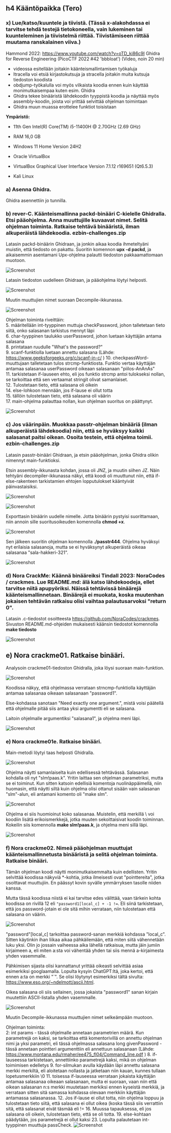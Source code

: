 ## h4 Kääntöpaikka (Tero)

### x) Lue/katso/kuuntele ja tiivistä. (Tässä x-alakohdassa ei tarvitse tehdä testejä tietokoneella, vain lukeminen tai kuunteleminen ja tiivistelmä riittää. Tiivistämiseen riittää muutama ranskalainen viiva.)

Hammond 2022: https://www.youtube.com/watch?v=oTD_ki86c9I Ghidra for Reverse Engineering (PicoCTF 2022 #42 'bbbloat') (Video, noin 20 min)
- videossa esitellään joitakin käänteismallintamisen työkaluja
- ltracella voi etsiä kirjastokutsuja ja stracella joitakin muita kutsuja tiedoston koodista
- obdjump-työkalulla voi myös vilkaista koodia ennen kuin käyttää monimutkaisempaa kuten esim. Ghidra
- Ghidra tekee binääristä lähdekoodin tyyppistä koodia ja näyttää myös assembly-koodin, joista voi yrittää selvittää ohjelman toimintaan
- Ghidra muun muassa erottelee funktiot toisistaan 


__Ympäristö:__
- 11th Gen Intel(R) Core(TM) i5-11400H @ 2.70GHz (2.69 GHz)
- RAM 16,0 GB
- Windows 11 Home Version 24H2

- Oracle VirtualBox
- VirtualBox Graphical User Interface Version 7.1.12 r169651 (Qt6.5.3)

- Kali Linux 

### a) Asenna Ghidra.
Ghidra asennettiin jo tunnilla.

### b) rever-C. Käänteismallinna packd-binääri C-kielelle Ghidralla. Etsi pääohjelma. Anna muuttujille kuvaavat nimet. Selitä ohjelman toiminta. Ratkaise tehtävä binääristä, ilman alkuperäistä lähdekoodia. ezbin-challenges.zip

Latasin packd-binäärin Ghidraan, ja jonkin aikaa koodia ihmeteltyäni muistin, että tiedosto on pakattu. Suoritin komennon __upx -d packd__, ja aikaisemmin asentamani Upx-ohjelma palautti tiedoston pakkaamattomaan muotoon.

![Screenshot](h4_unpackd.png)

Latasin tiedoston uudelleen Ghidraan, ja pääohjelma löytyi helposti.

![Screenshot](h4_alkup.png)

Muutin muuttujien nimet suoraan Decompile-ikkunassa.

![Screenshot](packd_rn.png)

Ohjelman toiminta riveittäin:  
5. määritellään int-tyyppinen muttuja checkPassword, johon talletetaan tieto siitä, onko salasanan tarkistus mennyt läpi  
6. char-tyyppinen taulukko userPassword, johon luetaan käyttäjän antama salasana  
8. printataan ruudulle "What's the password?"  
9. scanf-funktiolla luetaan annettu salasana  (Lähde: 
https://www.geeksforgeeks.org/c/scanf-in-c/ )
10. checkpassWord-muuttujaan talletetaan tulos strcmp-funktiosta. Funktio vertaa käyttäjän antamaa salasanaa userPassword oikeaan salasanaan "piilos-AnAnAs"  
11. tarkistetaan if-lauseen ehto, eli jos funktio strcmp antoi tulokseksi nollan, se tarkoittaa että sen vertaamat stringit olivat samanlaiset.   
12. Tulostetaan tieto, että salasana oli oikein  
14. else-lohkoon mennään, jos if-lause ei ollut totta  
15. tällöin tulostetaan tieto, että salasana oli väärin  
17. main-ohjelma palauttaa nollan, kun ohjelman suoritus on päättynyt.  

![Screenshot](packd_rn2.png)

### c) Jos väärinpäin. Muokkaa passtr-ohjelman binääriä (ilman alkuperäistä lähdekoodia) niin, että se hyväksyy kaikki salasanat paitsi oikean. Osoita testein, että ohjelma toimii. ezbin-challenges.zip

Latasin passtr-binääri Ghidraan, ja etsin pääohjelman, jonka Ghidra olikin nimennyt main-funktioksi. 

Etsin assembly-ikkunasta kohdan, jossa oli JNZ, ja muutin siihen JZ. Näin tehtyäni decompiler-ikkunassa näkyi, että koodi oli muuttunut niin, että if-else-rakenteen tarkistamien ehtojen lopputulokset kääntyivät päinvastaisiksi.

![Screenshot](h4jnz.png)


![Screenshot](h4jz.png)


Exporttasin binäärin uudelle nimelle. Jotta binäärin pystyisi suorittamaan, niin annoin sille suoritusoikeuden komennolla __chmod +x__.

![Screenshot](h4_export.png)

Sen jälkeen suoritin ohjelman komennolla __./passtr444__. Ohjelma hyväksyi nyt erilaisia salasanoja, mutta se ei hyväksynyt alkuperäistä oikeaa salasanaa "sala-hakkeri-321".

![Screenshot](h4_nobonus.png)

### d) Nora CrackMe: Käännä binääreiksi Tindall 2023: NoraCodes / crackmes. Lue README.md: älä katso lähdekoodeja, ellet tarvitse niitä apupyöriksi. Näissä tehtävissä binäärejä käänteismallinnetaan. Binäärejä ei muokata, koska muutenhan jokaisen tehtävän ratkaisu olisi vaihtaa palautusarvoksi "return 0".

Latasin .c-tiedostot osoitteesta https://github.com/NoraCodes/crackmes. Sivuston README.md-ohjeiden mukaisesti käänsin tiedostot komennolla __make tiedosto__

![Screenshot](h4_make.png)

## e) Nora crackme01. Ratkaise binääri.

Analysoin crackme01-tiedoston Ghidralla, joka löysi suoraan main-funktion.

![Screenshot](h4_c01.png)

Koodissa näkyy, että ohjelmassa verrataan strncmp-funktiolla käyttäjän antamaa salasanaa oikeaan salasanaan "password1". 

Else-kohdassa sanotaan "Need exactly one argument.", mistä voisi päätellä että ohjelmalle pitää siis antaa yksi argumentti eli se salasana.

Laitoin ohjelmalle argumentiksi "salasana1", ja ohjelma meni läpi.

![Screenshot](h4_c01ok.png)

### e) Nora crackme01e. Ratkaise binääri.

Main-metodi löytyi taas helposti Ghidralla. 

![Screenshot](h4_comp.png)

Ohjelma näytti samanlaiselta kuin edellisessä tehtävässä. Salasanan kohdalla oli nyt "slm!paas.k". Yritin laittaa sen ohjelman parametriksi, mutta se ei toiminut. Kun sitten katsoin edellisiä komentoja nuolinäppäimellä, niin huomasin, että näytti siltä kuin ohjelma olisi ottanut sisään vain salasanan "slm"-alun, eli antamani komento oli "make slm".

![Screenshot](h4_c1eslm.png)

Ohjelma ei siis huomioinut koko salasanaa. Muistelin, että merkillä \ voi koodiin lisätä erikoismerkkejä, jotka muuten sekoittaisivat koodin toiminnan. Kokeilin siis komennolla __make slm\!paas.k__, ja ohjelma meni sillä läpi.

![Screenshot](h4_c1eslmok.png)



### f) Nora crackme02. Nimeä pääohjelman muuttujat käänteismallinnetusta binääristä ja selitä ohjelman toiminta. Ratkaise binääri.

Tämän ohjelman koodi näytti monimutkaisemmalta kuin edellisten. Yritin selvittää koodissa näkyviä *-kohtia, jotka ilmeisesti ovat "pointtereita", jotka osoittavat muuttujiin. En päässyt kovin syvälle ymmärryksen tasolle niiden kanssa.

Mutta tässä koodissa niistä ei kai tarvitse edes välittää, vaan tärkein kohta koodissa on rivillä 12 eli `"password1[local_c] + -1 !=`. Eli siinä tarkistetaan, että jos password-jotain ei ole sitä mihin verrataan, niin tulostetaan että salasana on väärin.

![Screenshot](h4_cror.png)



"password"[local_c] tarkoittaa password-sanan merkkiä kohdassa "local_c". Sitten käytinkin ihan liikaa aikaa pähkäilemään, että miten siitä vähennetään luku yksi. Olin jo jossain vaiheessa aika lähellä ratkaisua, mutta jäin jumiin kirjaimeen a, eli miten a:sta voi vähentää yhden tai siis mennä a-kirjaimesta yhden vasemmalle. 

Pähkimisen sijasta olisi kannattanut yrittää oikeasti selvittää asiaa esimerkiksi googlaamalla. Lopulta kysyin ChatGPT:ltä, joka kertoi, että ennen a:ta on merkki "`". Se olisi löytynyt esimerkiksi tältä sivulta: https://www.eso.org/~ndelmott/ascii.html. 

Oikea salasana oli siis sellainen, jossa jokaista "password1" sanan kirjain muutettiin ASCII-listalla yhden vasemmalle.

![Screenshot](h4_cror.png)




Muutin Decompile-ikkunassa muuttujien nimet selkeämpään muotoon.

Ohjelman toiminta:  
2: int params - tässä ohjelmalle annetaan parametrien määrä. Kun parametrejä on kaksi, se tarkoittaa että komentorivillä on annettu ohjelman nimi ja yksi parametri, eli tässä ohjelmassa salasana 
long givenPassword - tässä annetaan pointteri argumenttiin eli annettuun salasanaan (Lähde: https://www.montana.edu/rmaher/ee475_fl04/Command_line.pdf )
8. if-lauseessa tarkistetaan, annettiinko parametrejä kaksi, mikä on ohjelman toimimisen edelletys
9. for-silmukan avulla käydään läpi annettu salasana merkki merkiltä, eli aloitetaan nollasta ja jatketaan niin kauan, kunnes tullaan lopetusmerkkiin \0
11. toisessa if-lauseessa verrataan jokaista käyttäjän antamaa salasanaa oikeaan salasanaan, mutta ei suoraan, vaan niin että oikean salasanan n:s merkki muutetaan merkiksi ennen kyseistä merkkiä, ja verrataan sitten sitä samassa kohdassa olevaan merkkiin käyttäjän antamassa salasanassa. 
12. Jos if-lause ei ollut totta, niin ohjelma loppuu ja tulostetaan tieto siitä, että salasana ei ollut oikea (koska tässä siis verrattiin sitä, että salasanat eivät täsmää eli !=
16. Muussa tapauksessa, eli jos salasana oli oikein, tulostetaan tieto, että se oli totta.
19. else-kohtaan päädytään, jos parametrejä ei ollut kaksi
23. Lopulta palautetaan int-tyyppinen muuttuja passCheck.
![Screenshot](h4_vikaa.png)





    
